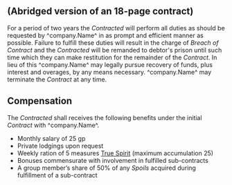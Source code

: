 ## (Abridged version of an 18-page contract)
For a period of two years the *Contracted* will perform all duties as should be requested by ^company.Name^ in as prompt and efficient manner as possible. Failure to fulfill these duties will result in the charge of *Breach of Contract* and the *Contracted* will be remanded to debtor's prison until such time which they can make restitution for the remainder of the *Contract*. In lieu of this ^company.Name^ may legally pursue recovery of funds, plus interest and overages, by any means necessary. ^company.Name^ may terminate the *Contract* at any time.

## Compensation
The *Contracted* shall receives the following benefits under the initial *Contract* with ^company.Name^.
* Monthly salary of 25 gp
* Private lodgings upon request
* Weekly ration of 5 measures [True Spirit](./^prices.MarkdownName^) (maximum accumulation 25)
* Bonuses commensurate with involvement in fulfilled sub-contracts
* A group member’s share of 50% of any *Spoils* acquired during fulfillment of a sub-contract
